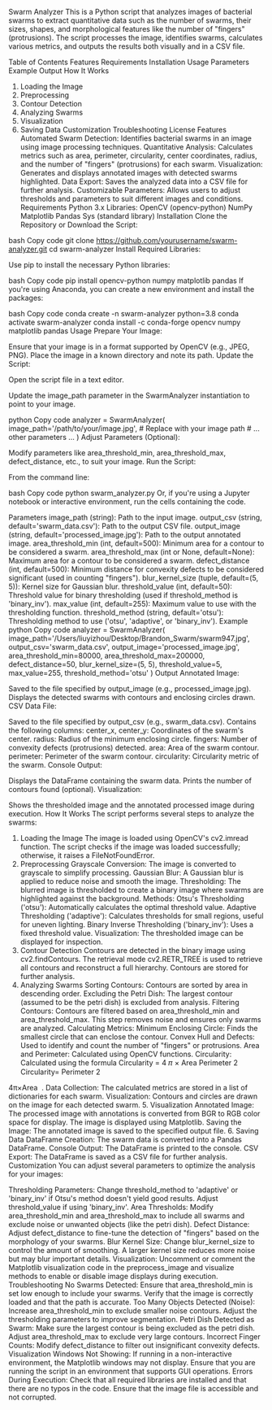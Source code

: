 Swarm Analyzer
This is a Python script that analyzes images of bacterial swarms to extract quantitative data such as the number of swarms, their sizes, shapes, and morphological features like the number of "fingers" (protrusions). The script processes the image, identifies swarms, calculates various metrics, and outputs the results both visually and in a CSV file.

Table of Contents
Features
Requirements
Installation
Usage
Parameters
Example
Output
How It Works
1. Loading the Image
2. Preprocessing
3. Contour Detection
4. Analyzing Swarms
5. Visualization
6. Saving Data
Customization
Troubleshooting
License
Features
Automated Swarm Detection: Identifies bacterial swarms in an image using image processing techniques.
Quantitative Analysis: Calculates metrics such as area, perimeter, circularity, center coordinates, radius, and the number of "fingers" (protrusions) for each swarm.
Visualization: Generates and displays annotated images with detected swarms highlighted.
Data Export: Saves the analyzed data into a CSV file for further analysis.
Customizable Parameters: Allows users to adjust thresholds and parameters to suit different images and conditions.
Requirements
Python 3.x
Libraries:
OpenCV (opencv-python)
NumPy
Matplotlib
Pandas
Sys (standard library)
Installation
Clone the Repository or Download the Script:

bash
Copy code
git clone https://github.com/yourusername/swarm-analyzer.git
cd swarm-analyzer
Install Required Libraries:

Use pip to install the necessary Python libraries:

bash
Copy code
pip install opencv-python numpy matplotlib pandas
If you're using Anaconda, you can create a new environment and install the packages:

bash
Copy code
conda create -n swarm-analyzer python=3.8
conda activate swarm-analyzer
conda install -c conda-forge opencv numpy matplotlib pandas
Usage
Prepare Your Image:

Ensure that your image is in a format supported by OpenCV (e.g., JPEG, PNG).
Place the image in a known directory and note its path.
Update the Script:

Open the script file in a text editor.

Update the image_path parameter in the SwarmAnalyzer instantiation to point to your image.

python
Copy code
analyzer = SwarmAnalyzer(
    image_path='/path/to/your/image.jpg',  # Replace with your image path
    # ... other parameters ...
)
Adjust Parameters (Optional):

Modify parameters like area_threshold_min, area_threshold_max, defect_distance, etc., to suit your image.
Run the Script:

From the command line:

bash
Copy code
python swarm_analyzer.py
Or, if you're using a Jupyter notebook or interactive environment, run the cells containing the code.

Parameters
image_path (string): Path to the input image.
output_csv (string, default='swarm_data.csv'): Path to the output CSV file.
output_image (string, default='processed_image.jpg'): Path to the output annotated image.
area_threshold_min (int, default=500): Minimum area for a contour to be considered a swarm.
area_threshold_max (int or None, default=None): Maximum area for a contour to be considered a swarm.
defect_distance (int, default=500): Minimum distance for convexity defects to be considered significant (used in counting "fingers").
blur_kernel_size (tuple, default=(5, 5)): Kernel size for Gaussian blur.
threshold_value (int, default=50): Threshold value for binary thresholding (used if threshold_method is 'binary_inv').
max_value (int, default=255): Maximum value to use with the thresholding function.
threshold_method (string, default='otsu'): Thresholding method to use ('otsu', 'adaptive', or 'binary_inv').
Example
python
Copy code
analyzer = SwarmAnalyzer(
    image_path='/Users/liuyizhou/Desktop/Brandon_Swarm/swarm947.jpg',
    output_csv='swarm_data.csv',
    output_image='processed_image.jpg',
    area_threshold_min=80000,
    area_threshold_max=200000,
    defect_distance=50,
    blur_kernel_size=(5, 5),
    threshold_value=5,
    max_value=255,
    threshold_method='otsu'
)
Output
Annotated Image:

Saved to the file specified by output_image (e.g., processed_image.jpg).
Displays the detected swarms with contours and enclosing circles drawn.
CSV Data File:

Saved to the file specified by output_csv (e.g., swarm_data.csv).
Contains the following columns:
center_x, center_y: Coordinates of the swarm's center.
radius: Radius of the minimum enclosing circle.
fingers: Number of convexity defects (protrusions) detected.
area: Area of the swarm contour.
perimeter: Perimeter of the swarm contour.
circularity: Circularity metric of the swarm.
Console Output:

Displays the DataFrame containing the swarm data.
Prints the number of contours found (optional).
Visualization:

Shows the thresholded image and the annotated processed image during execution.
How It Works
The script performs several steps to analyze the swarms:

1. Loading the Image
The image is loaded using OpenCV's cv2.imread function.
The script checks if the image was loaded successfully; otherwise, it raises a FileNotFoundError.
2. Preprocessing
Grayscale Conversion: The image is converted to grayscale to simplify processing.
Gaussian Blur: A Gaussian blur is applied to reduce noise and smooth the image.
Thresholding: The blurred image is thresholded to create a binary image where swarms are highlighted against the background.
Methods:
Otsu's Thresholding ('otsu'): Automatically calculates the optimal threshold value.
Adaptive Thresholding ('adaptive'): Calculates thresholds for small regions, useful for uneven lighting.
Binary Inverse Thresholding ('binary_inv'): Uses a fixed threshold value.
Visualization: The thresholded image can be displayed for inspection.
3. Contour Detection
Contours are detected in the binary image using cv2.findContours.
The retrieval mode cv2.RETR_TREE is used to retrieve all contours and reconstruct a full hierarchy.
Contours are stored for further analysis.
4. Analyzing Swarms
Sorting Contours: Contours are sorted by area in descending order.
Excluding the Petri Dish: The largest contour (assumed to be the petri dish) is excluded from analysis.
Filtering Contours:
Contours are filtered based on area_threshold_min and area_threshold_max.
This step removes noise and ensures only swarms are analyzed.
Calculating Metrics:
Minimum Enclosing Circle: Finds the smallest circle that can enclose the contour.
Convex Hull and Defects: Used to identify and count the number of "fingers" or protrusions.
Area and Perimeter: Calculated using OpenCV functions.
Circularity: Calculated using the formula 
Circularity
=
4
𝜋
×
Area
Perimeter
2
Circularity= 
Perimeter 
2
 
4π×Area
​
 .
Data Collection: The calculated metrics are stored in a list of dictionaries for each swarm.
Visualization:
Contours and circles are drawn on the image for each detected swarm.
5. Visualization
Annotated Image:
The processed image with annotations is converted from BGR to RGB color space for display.
The image is displayed using Matplotlib.
Saving the Image:
The annotated image is saved to the specified output file.
6. Saving Data
DataFrame Creation:
The swarm data is converted into a Pandas DataFrame.
Console Output:
The DataFrame is printed to the console.
CSV Export:
The DataFrame is saved as a CSV file for further analysis.
Customization
You can adjust several parameters to optimize the analysis for your images:

Thresholding Parameters:
Change threshold_method to 'adaptive' or 'binary_inv' if Otsu's method doesn't yield good results.
Adjust threshold_value if using 'binary_inv'.
Area Thresholds:
Modify area_threshold_min and area_threshold_max to include all swarms and exclude noise or unwanted objects (like the petri dish).
Defect Distance:
Adjust defect_distance to fine-tune the detection of "fingers" based on the morphology of your swarms.
Blur Kernel Size:
Change blur_kernel_size to control the amount of smoothing. A larger kernel size reduces more noise but may blur important details.
Visualization:
Uncomment or comment the Matplotlib visualization code in the preprocess_image and visualize methods to enable or disable image displays during execution.
Troubleshooting
No Swarms Detected:
Ensure that area_threshold_min is set low enough to include your swarms.
Verify that the image is correctly loaded and that the path is accurate.
Too Many Objects Detected (Noise):
Increase area_threshold_min to exclude smaller noise contours.
Adjust the thresholding parameters to improve segmentation.
Petri Dish Detected as Swarm:
Make sure the largest contour is being excluded as the petri dish.
Adjust area_threshold_max to exclude very large contours.
Incorrect Finger Counts:
Modify defect_distance to filter out insignificant convexity defects.
Visualization Windows Not Showing:
If running in a non-interactive environment, the Matplotlib windows may not display. Ensure that you are running the script in an environment that supports GUI operations.
Errors During Execution:
Check that all required libraries are installed and that there are no typos in the code.
Ensure that the image file is accessible and not corrupted.